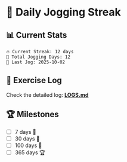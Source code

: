 # 🏃 Daily Jogging Streak

## 📊 Current Stats

```
🔥 Current Streak: 12 days
🏃 Total Jogging Days: 12
📅 Last Jog: 2025-10-02
```

## 📝 Exercise Log

Check the detailed log: **[LOGS.md](logs/LOGS.md)**

## 🏆 Milestones

- [ ] 7 days 🌱
- [ ] 30 days 🌿
- [ ] 100 days 🌳
- [ ] 365 days 🏆